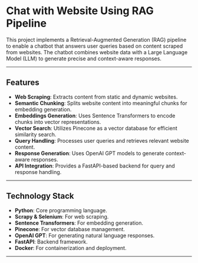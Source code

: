 # Chat with Website Using RAG Pipeline

This project implements a Retrieval-Augmented Generation (RAG) pipeline to enable a chatbot that answers user queries based on content scraped from websites. The chatbot combines website data with a Large Language Model (LLM) to generate precise and context-aware responses.

---

## **Features**
- **Web Scraping**: Extracts content from static and dynamic websites.
- **Semantic Chunking**: Splits website content into meaningful chunks for embedding generation.
- **Embeddings Generation**: Uses Sentence Transformers to encode chunks into vector representations.
- **Vector Search**: Utilizes Pinecone as a vector database for efficient similarity search.
- **Query Handling**: Processes user queries and retrieves relevant website content.
- **Response Generation**: Uses OpenAI GPT models to generate context-aware responses.
- **API Integration**: Provides a FastAPI-based backend for query and response handling.

---

## **Technology Stack**
- **Python**: Core programming language.
- **Scrapy & Selenium**: For web scraping.
- **Sentence Transformers**: For embedding generation.
- **Pinecone**: For vector database management.
- **OpenAI GPT**: For generating natural language responses.
- **FastAPI**: Backend framework.
- **Docker**: For containerization and deployment.

---